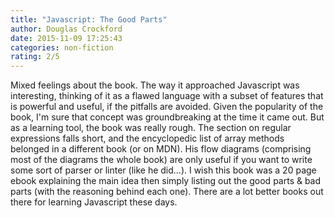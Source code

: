 ```yaml
---
title: "Javascript: The Good Parts"
author: Douglas Crockford
date: 2015-11-09 17:25:43
categories: non-fiction
rating: 2/5
---
```


Mixed feelings about the book. The way it approached Javascript was interesting, thinking of it as a flawed language with a subset of features that is powerful and useful, if the pitfalls are avoided. Given the popularity of the book, I'm sure that concept was groundbreaking at the time it came out. But as a learning tool, the book was really rough. The section on regular expressions falls short, and the encyclopedic list of array methods belonged in a different book (or on MDN). His flow diagrams (comprising most of the diagrams the whole book) are only useful if you want to write some sort of parser or linter (like he did...). I wish this book was a 20 page ebook explaining the main idea then simply listing out the good parts & bad parts (with the reasoning behind each one). There are a lot better books out there for learning Javascript these days.
